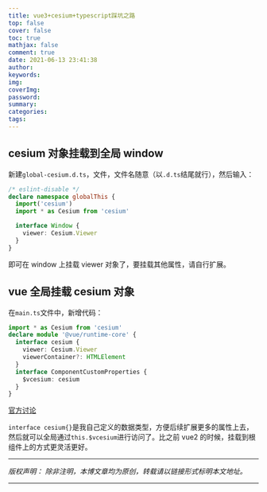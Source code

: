 ```yaml
---
title: vue3+cesium+typescript踩坑之路
top: false
cover: false
toc: true
mathjax: false
comment: true
date: 2021-06-13 23:41:38
author:
keywords:
img:
coverImg:
password:
summary:
categories:
tags:
---
```


## cesium 对象挂载到全局 window

新建`global-cesium.d.ts`，文件，文件名随意（以`.d.ts`结尾就行），然后输入：

```typescript
/* eslint-disable */
declare namespace globalThis {
  import('cesium')
  import * as Cesium from 'cesium'

  interface Window {
    viewer: Cesium.Viewer
  }
}
```

即可在 window 上挂载 viewer 对象了，要挂载其他属性，请自行扩展。

## vue 全局挂载 cesium 对象

在`main.ts`文件中，新增代码：

```typescript
import * as Cesium from 'cesium'
declare module '@vue/runtime-core' {
  interface cesium {
    viewer: Cesium.Viewer
    viewerContainer?: HTMLElement
  }
  interface ComponentCustomProperties {
    $vcesium: cesium
  }
}
```

[官方讨论](https://github.com/vuejs/vue-next/pull/982)

`interface cesium{}`是我自己定义的数据类型，方便后续扩展更多的属性上去，然后就可以全局通过`this.$vcesium`进行访问了。比之前 vue2 的时候，挂载到根组件上的方式更灵活更好。

---

_版权声明：_
_除非注明，本博文章均为原创，转载请以链接形式标明本文地址。_

---
